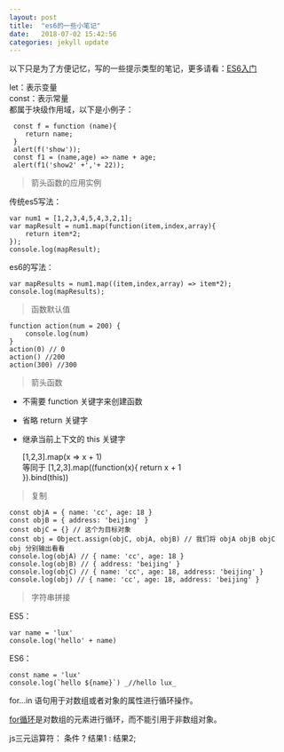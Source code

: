 ```yaml
---
layout: post
title:  "es6的一些小笔记"
date:   2018-07-02 15:42:56
categories: jekyll update
---
```


以下只是为了方便记忆，写的一些提示类型的笔记，更多请看：[ES6入门](http://es6.ruanyifeng.com/)

let：表示变量  
const：表示常量  
都属于块级作用域，以下是小例子：
   

     const f = function (name){
    	return name;
     }
     alert(f('show'));
     const f1 = (name,age) => name + age;
     alert(f1('show2' +','+ 22));

> 箭头函数的应用实例

传统es5写法：

    var num1 = [1,2,3,4,5,4,3,2,1];
    var mapResult = num1.map(function(item,index,array){
	    return item*2;
    });
    console.log(mapResult);
    
es6的写法：

    var mapResults = num1.map((item,index,array) => item*2);
    console.log(mapResults);
    
> 函数默认值

    function action(num = 200) {
	    console.log(num)
    }
    action(0) // 0
    action() //200
    action(300) //300
    
> 箭头函数

-   不需要 function 关键字来创建函数
-   省略 return 关键字
-   继承当前上下文的 this 关键字

    [1,2,3].map(x => x + 1)  
    等同于
    [1,2,3].map((function(x){
	    return x + 1    
	}).bind(this))
	
> 复制

    const objA = { name: 'cc', age: 18 }
    const objB = { address: 'beijing' }
    const objC = {} // 这个为目标对象
    const obj = Object.assign(objC, objA, objB) // 我们将 objA objB objC obj 分别输出看看
    console.log(objA) // { name: 'cc', age: 18 }
    console.log(objB) // { address: 'beijing' }
    console.log(objC) // { name: 'cc', age: 18, address: 'beijing' }
    console.log(obj) // { name: 'cc', age: 18, address: 'beijing' } 
    
 > 字符串拼接
 
ES5：

    var name = 'lux'
    console.log('hello' + name)

ES6：

    const name = 'lux'
    console.log(`hello ${name}`) _//hello lux_

for...in 语句用于对数组或者对象的属性进行循环操作。

[for循环](https://www.baidu.com/s?wd=for%E5%BE%AA%E7%8E%AF&tn=SE_PcZhidaonwhc_ngpagmjz&rsv_dl=gh_pc_zhidao)是对数组的元素进行循环，而不能引用于非数组对象。

  

js三元运算符：
条件 ? 结果1 : 结果2;